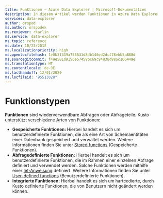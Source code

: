 ```yaml
---
title: Funktionen – Azure Data Explorer | Microsoft-Dokumentation
description: In diesem Artikel werden Funktionen in Azure Data Explorer beschrieben.
services: data-explorer
author: orspod
ms.author: orspodek
ms.reviewer: rkarlin
ms.service: data-explorer
ms.topic: reference
ms.date: 10/23/2018
ms.localizationpriority: high
ms.openlocfilehash: 1e0b3f339a755531d8db146ed2dc478ebb5a888d
ms.sourcegitcommit: f49e581d9156e57459bc69c94838d886c166449e
ms.translationtype: HT
ms.contentlocale: de-DE
ms.lasthandoff: 12/01/2020
ms.locfileid: "95513028"
---
```

# <a name="function-types"></a>Funktionstypen

**Funktionen** sind wiederverwendbare Abfragen oder Abfrageteile. Kusto unterstützt verschiedene Arten von Funktionen:

* **Gespeicherte Funktionen:** Hierbei handelt es sich um benutzerdefinierte Funktionen, die als eine Art von Schemaentitäten einer Datenbank gespeichert und verwaltet werden.
  Weitere Informationen finden Sie unter [Stored functions](../schema-entities/stored-functions.md) (Gespeicherte Funktionen).
* **Abfragedefinierte Funktionen:** Hierbei handelt es sich um benutzerdefinierte Funktionen, die im Rahmen einer einzelnen Abfrage definiert und verwendet werden. Solche Funktionen werden mithilfe einer [let-Anweisung](../letstatement.md) definiert.
  Weitere Informationen finden Sie unter [User-defined functions](./user-defined-functions.md) (Benutzerdefinierte Funktionen).
* **Integrierte Funktionen:** Hierbei handelt es sich um hartcodierte, durch Kusto definierte Funktionen, die von Benutzern nicht geändert werden können.